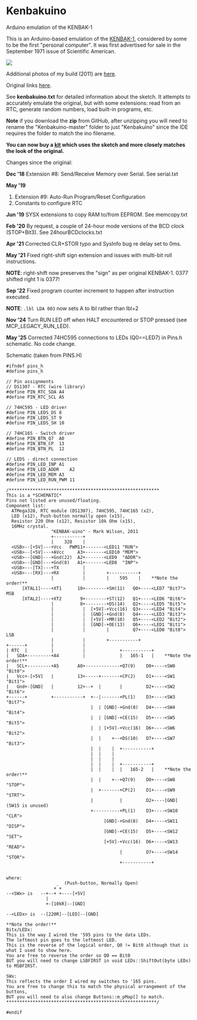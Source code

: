 # Kenbakuino
Arduino emulation of the KENBAK-1

This is an Arduino-based emulation of the 
[KENBAK-1](https://en.wikipedia.org/wiki/Kenbak-1 "Wikipedia"), considered by some to be the first "personal computer".  It was first advertised for sale in the September 1971 issue of Scientific American.

![](http://www.funnypolynomial.com/software/arduino/KEN_01.jpg)

Additional photos of my build (2011) are [here](https://www.flickr.com/photos/funnypolynomial/sets/72157627738613990/ "Flickr").

Original links [here](http://www.funnypolynomial.com/software/arduino/kenbak.html "funnypolynomial.com").

See **kenbakuino.txt** for detailed information about the sketch.  It attempts to accurately emulate the original, but with some extensions: read from an RTC, generate random numbers, load built-in programs, etc.

**Note** if you download the **zip** from GitHub, after unzipping you will need to rename the "Kenbakuino-master" folder to just "Kenbakuino" since the IDE requires the folder to match the ino filename.

**You can now buy a [kit](https://www.adwaterandstir.com/kenbak/) which uses the sketch and more closely matches the look of the original.**

Changes since the original:

**Dec '18** Extension #8: Send/Receive Memory over Serial. See serial.txt

**May '19** 
1. Extension #9: Auto-Run Program/Reset Configuration 
2. Constants to configure RTC

**Jun '19**
SYSX extensions to copy RAM to/from EEPROM. See memcopy.txt

**Feb '20**
By request, a couple of 24-hour mode versions of the BCD clock (STOP+Bit3). See 24hourBCDclocks.txt

**Apr '21**
Corrected CLR+STOR typo and SysInfo bug re delay set to 0ms.

**May '21**
Fixed right-shift sign extension and issues with multi-bit roll instructions.

**NOTE**: right-shift now preserves the "sign" as per original KENBAK-1. 0377 shifted right 1 is 0377!

**Sep '22**
Fixed program counter increment to happen after instruction executed.

**NOTE**: `.lbl LDA 003` now sets A to lbl rather than lbl+2

**Nov '24**
Turn RUN LED off when HALT encountered or STOP pressed (see MCP_LEGACY_RUN_LED).

**May '25** 
Corrected 74HC595 connections to LEDs (Q0==LED7) in Pins.h schematic. No code change.

Schematic (taken from PINS.H)
````
#ifndef pins_h
#define pins_h

// Pin assignments
// DS1307 - RTC (wire library)
#define PIN_RTC_SDA	A4
#define PIN_RTC_SCL	A5

// 74HC595 - LED driver
#define PIN_LEDS_DS	8
#define PIN_LEDS_ST	9
#define PIN_LEDS_SH	10

// 74HC165 - Switch driver
#define PIN_BTN_Q7	A0
#define PIN_BTN_CP	13
#define PIN_BTN_PL	12

// LEDS - direct connection
#define PIN_LED_INP	A1
#define PIN_LED_ADDR	A2
#define	PIN_LED_MEM	A3
#define PIN_LED_RUN_PWM	11

/*********************************************************
This is a *SCHEMATIC*
Pins not listed are unused/floating.
Component list: 
  ATMega328, RTC module (DS1307), 74HC595, 74HC165 (x2), 
  LED (x12), Push-button normally open (x15), 
  Resistor 220 Ohm (x12), Resistor 10k Ohm (x15),
  16MHz crystal.
                 "KENBAK-uino" - Mark Wilson, 2011
                 +-----------+
                 |    328    | 
  <USB>--[+5V]---+Vcc   PWM11+-------<LED11 "RUN">
  <USB>--[+5V]---+AVcc     A3+-------<LED10 "MEM">
  <USB>--[GND]---+Gnd(22)  A2+-------<LED9  "ADDR">
  <USB>--[GND]---+Gnd(8)   A1+-------<LED8  "INP">
  <USB>---[TX]---+TX         | 
  <USB>---[RX]---+RX         |        +-----------+
                 |           |        |    595    |    **Note the order!**
      [XTAL1]----+XT1      10+--------+SH(11)   Q0+----<LED7 "Bit7"> MSB
      [XTAL2]----+XT2       9+--------+ST(12)   Q1+----<LED6 "Bit6">
                 |          8+--------+DS(14)   Q2+----<LED5 "Bit5">
                 |           |  [+5V]-+Vcc(16)  Q3+----<LED4 "Bit4">
                 |           |  [GND]-+Gnd(8)   Q4+----<LED3 "Bit3">
                 |           |  [+5V]-+MR(10)   Q5+----<LED2 "Bit2">
                 |           |  [GND]-+OE(13)   Q6+----<LED1 "Bit1">
                 |           |        |         Q7+----<LED0 "Bit0"> LSB
                 |           |        +-----------+
+------+         |           |
| RTC  |         |           |             +-----------+
|   SDA+---------+A4         |             |   165-1   |    **Note the order!**
|   SCL+---------+A5       A0+-------------+Q7(9)    D0+----<SW0 "Bit0">
|   Vcc+-[+5V]   |         13+-----+-------+CP(2)    D1+----<SW1 "Bit1">
|   Gnd+-[GND]   |         12+--+  |       |         D2+----<SW2 "Bit6">
+------+         +-----------+  +--|-------+PL(1)    D3+----<SW3 "Bit7">
                                |  | [GND]-+Gnd(8)   D4+----<SW4 "Bit4">
                                |  | [GND]-+CE(15)   D5+----<SW5 "Bit5">
                                |  | [+5V]-+Vcc(16)  D6+----<SW6 "Bit2">
                                |  |    +--+DS(10)   D7+----<SW7 "Bit3">
                                |  |    |  +-----------+
                                |  |    |  
                                |  |    |  
                                |  |    |  +-----------+
                                |  |    |  |   165-2   |    **Note the order!**
                                |  |    +--+Q7(9)    D0+----<SW8  "STOP">
                                |  +-------+CP(2)    D1+----<SW9  "STRT">
                                |          |         D2+----[GND] (SW15 is unused)
                                +----------+PL(1)    D3+----<SW10 "CLR">
                                     [GND]-+Gnd(8)   D4+----<SW11 "DISP">
                                     [GND]-+CE(15)   D5+----<SW12 "SET">
                                     [+5V]-+Vcc(16)  D6+----<SW13 "READ">
                                           |         D7+----<SW14 "STOR">
                                           +-----------+


where:
                   _  (Push-button, Normally Open)
                  + +
--<SWx> is   --+--+ +----[+5V]
               |
               +-[10kR]--[GND]

--<LEDx> is  --[220R]--[LED]--[GND]

**Note the order!**
Bitx/LEDx:
This is the way I wired the '595 pins to the data LEDs.
The leftmost pin goes to the leftmost LED.
This is the reverse of the logical order, Q0 != Bit0 although that is what I used to show here.
You are free to reverse the order so Q0 == Bit0
BUT you will need to change LSBFIRST in void LEDs::ShiftOut(byte LEDs) to MSBFIRST.

SWx:
This reflects the order I wired my switches to '165 pins.  
You are free to change this to match the physical arrangement of the buttons, 
BUT you will need to also change Buttons::m_pMap[] to match.
*********************************************************/

#endif

````
